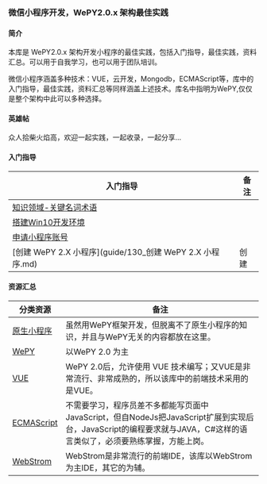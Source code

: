 ### 微信小程序开发，WePY2.0.x 架构最佳实践

#### 简介

本库是 WePY2.0.x 架构开发小程序的最佳实践，包括入门指导，最佳实践，资料汇总。可以用于自我学习，也可以用于团队培训。

微信小程序涵盖多种技术：VUE，云开发，Mongodb，ECMAScript等，库中的入门指导，最佳实践，资料汇总等同样涵盖上述技术。库名中指明为WePY,仅仅是整个架构中此可以多种选择。


 #### 英雄帖
 
 众人拾柴火焰高，欢迎一起实践，一起收录，一起分享...


#### 入门指导


 入门指导 | 备注   
 ----- |--------
[知识领域-关键名词术语](guide/110_知识领域-关键名词术语.md) | 
[搭建Win10开发环境](guide/120_搭建Win10开发环境.md) | 
[申请小程序账号](guide/122_申请小程序账号.md) | 
[创建 WePY 2.X 小程序](guide/130_创建 WePY 2.X 小程序.md) | 创建


#### 资源汇总


 分类资源 | 备注   
 ----- |--------
[原生小程序](awesome/原生小程序.md) | 虽然用WePY框架开发，但脱离不了原生小程序的知识，并且与WePY无关的内容都放在这里。
[WePY](awesome/wepy.md) | 以WePY 2.0 为主
[VUE](awesome/vue.md) | WePY 2.0后，允许使用 VUE 技术编写；又VUE是非常流行、非常成熟的，所以该库中的前端技术采用的是VUE。
[ECMAScript](awesome/ECMAScript.md) | 不需要学习，程序员差不多都能写页面中JavaScript，但自NodeJs把JavaScript扩展到实现后台，JavaScript的编程要求就与JAVA，C#这样的语言类似了，必须要熟练掌握，方能上岗。
[WebStrom](awesome/webstrom.md) | WebStrom是非常流行的前端IDE，该库以WebStrom 为主IDE，其它的为辅。







